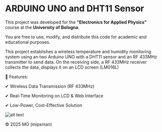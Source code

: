 # ARDUINO UNO and DHT11 Sensor

This project was developed for the **"Electronics for Applied Physics"** course at the **University of Bologna**.  

You are free to use, modify, and distribute this code for academic and educational purposes.



This project establishes a wireless temperature and humidity monitoring system using an two Arduino UNO with a DHT11 sensor and an RF 433MHz transmitter to send data. On the receiving side,  a RF 433MHz receiver collects the data, displays it on an LCD screen (LM016L)

🔹 Features:

✔ Wireless Data Transmission (RF 433MHz)

✔ Real-Time Monitoring on LCD & Web Interface

✔ Low-Power, Cost-Effective Solution

![alt text](https://github.com/mipxman/RF-Modules-with-ESP32-S3-and-Arduino/blob/main/images/ARDUINO-UNO-DHT11.png)

© 2025 MO (mipxman)
